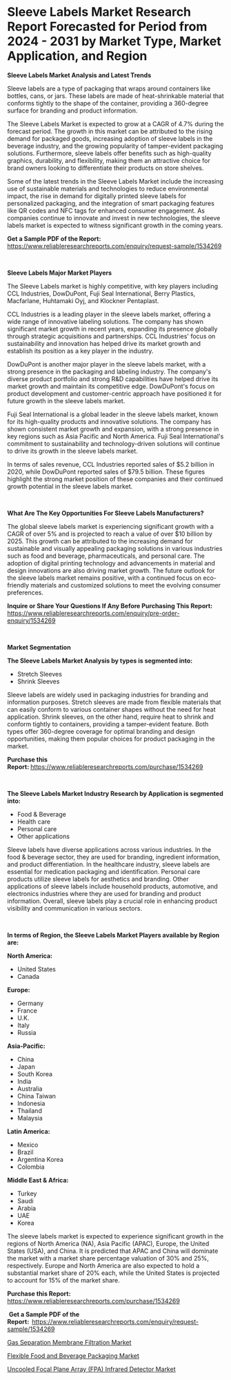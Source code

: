 <p><h1>Sleeve Labels Market Research Report Forecasted for Period from 2024 -  2031 by Market Type, Market Application, and Region</h1></p><p><strong>Sleeve Labels Market Analysis and Latest Trends</strong></p>
<p><p>Sleeve labels are a type of packaging that wraps around containers like bottles, cans, or jars. These labels are made of heat-shrinkable material that conforms tightly to the shape of the container, providing a 360-degree surface for branding and product information.</p><p>The Sleeve Labels Market is expected to grow at a CAGR of 4.7% during the forecast period. The growth in this market can be attributed to the rising demand for packaged goods, increasing adoption of sleeve labels in the beverage industry, and the growing popularity of tamper-evident packaging solutions. Furthermore, sleeve labels offer benefits such as high-quality graphics, durability, and flexibility, making them an attractive choice for brand owners looking to differentiate their products on store shelves.</p><p>Some of the latest trends in the Sleeve Labels Market include the increasing use of sustainable materials and technologies to reduce environmental impact, the rise in demand for digitally printed sleeve labels for personalized packaging, and the integration of smart packaging features like QR codes and NFC tags for enhanced consumer engagement. As companies continue to innovate and invest in new technologies, the sleeve labels market is expected to witness significant growth in the coming years.</p></p>
<p><strong>Get a Sample PDF of the Report:&nbsp;</strong> <a href="https://www.reliableresearchreports.com/enquiry/request-sample/1534269">https://www.reliableresearchreports.com/enquiry/request-sample/1534269</a></p>
<p>&nbsp;</p>
<p><strong>Sleeve Labels Major Market Players</strong></p>
<p><p>The Sleeve Labels market is highly competitive, with key players including CCL Industries, DowDuPont, Fuji Seal International, Berry Plastics, Macfarlane, Huhtamaki Oyj, and Klockner Pentaplast. </p><p>CCL Industries is a leading player in the sleeve labels market, offering a wide range of innovative labeling solutions. The company has shown significant market growth in recent years, expanding its presence globally through strategic acquisitions and partnerships. CCL Industries' focus on sustainability and innovation has helped drive its market growth and establish its position as a key player in the industry.</p><p>DowDuPont is another major player in the sleeve labels market, with a strong presence in the packaging and labeling industry. The company's diverse product portfolio and strong R&D capabilities have helped drive its market growth and maintain its competitive edge. DowDuPont's focus on product development and customer-centric approach have positioned it for future growth in the sleeve labels market.</p><p>Fuji Seal International is a global leader in the sleeve labels market, known for its high-quality products and innovative solutions. The company has shown consistent market growth and expansion, with a strong presence in key regions such as Asia Pacific and North America. Fuji Seal International's commitment to sustainability and technology-driven solutions will continue to drive its growth in the sleeve labels market.</p><p>In terms of sales revenue, CCL Industries reported sales of $5.2 billion in 2020, while DowDuPont reported sales of $79.5 billion. These figures highlight the strong market position of these companies and their continued growth potential in the sleeve labels market.</p></p>
<p>&nbsp;</p>
<p><strong>What Are The Key Opportunities For Sleeve Labels Manufacturers?</strong></p>
<p><p>The global sleeve labels market is experiencing significant growth with a CAGR of over 5% and is projected to reach a value of over $10 billion by 2025. This growth can be attributed to the increasing demand for sustainable and visually appealing packaging solutions in various industries such as food and beverage, pharmaceuticals, and personal care. The adoption of digital printing technology and advancements in material and design innovations are also driving market growth. The future outlook for the sleeve labels market remains positive, with a continued focus on eco-friendly materials and customized solutions to meet the evolving consumer preferences.</p></p>
<p><strong>Inquire or Share Your Questions If Any Before Purchasing This Report:</strong> <a href="https://www.reliableresearchreports.com/enquiry/pre-order-enquiry/1534269">https://www.reliableresearchreports.com/enquiry/pre-order-enquiry/1534269</a></p>
<p>&nbsp;</p>
<p><strong>Market Segmentation</strong></p>
<p><strong>The Sleeve Labels Market Analysis by types is segmented into:</strong></p>
<p><ul><li>Stretch Sleeves</li><li>Shrink Sleeves</li></ul></p>
<p><p>Sleeve labels are widely used in packaging industries for branding and information purposes. Stretch sleeves are made from flexible materials that can easily conform to various container shapes without the need for heat application. Shrink sleeves, on the other hand, require heat to shrink and conform tightly to containers, providing a tamper-evident feature. Both types offer 360-degree coverage for optimal branding and design opportunities, making them popular choices for product packaging in the market.</p></p>
<p><strong>Purchase this Report:&nbsp;</strong><a href="https://www.reliableresearchreports.com/purchase/1534269">https://www.reliableresearchreports.com/purchase/1534269</a></p>
<p>&nbsp;</p>
<p><strong>The Sleeve Labels Market Industry Research by Application is segmented into:</strong></p>
<p><ul><li>Food & Beverage</li><li>Health care</li><li>Personal care</li><li>Other applications</li></ul></p>
<p><p>Sleeve labels have diverse applications across various industries. In the food & beverage sector, they are used for branding, ingredient information, and product differentiation. In the healthcare industry, sleeve labels are essential for medication packaging and identification. Personal care products utilize sleeve labels for aesthetics and branding. Other applications of sleeve labels include household products, automotive, and electronics industries where they are used for branding and product information. Overall, sleeve labels play a crucial role in enhancing product visibility and communication in various sectors.</p></p>
<p>&nbsp;</p>
<p><strong>In terms of Region, the Sleeve Labels Market Players available by Region are:</strong></p>
<p>
    <p> <strong> North America: </strong>
        <ul>
            <li>United States</li>
            <li>Canada</li>
        </ul>
        </p> 
    <p> <strong> Europe: </strong>
        <ul>
            <li>Germany</li>
            <li>France</li>
            <li>U.K.</li>
            <li>Italy</li>
            <li>Russia</li>
        </ul>
        </p> 
    <p> <strong> Asia-Pacific: </strong>
        <ul>
            <li>China</li>
            <li>Japan</li>
            <li>South Korea</li>
            <li>India</li>
            <li>Australia</li>
            <li>China Taiwan</li>
            <li>Indonesia</li>
            <li>Thailand</li>
            <li>Malaysia</li>
        </ul>
        </p> 
    <p> <strong> Latin America: </strong>
        <ul>
            <li>Mexico</li>
            <li>Brazil</li>
            <li>Argentina Korea</li>
            <li>Colombia</li>
        </ul>
        </p> 
    <p> <strong> Middle East & Africa: </strong>
        <ul>
            <li>Turkey</li>
            <li>Saudi</li>
            <li>Arabia</li>
            <li>UAE</li>
            <li>Korea</li>
        </ul>
    </p>
    </p>
<p><p>The sleeve labels market is expected to experience significant growth in the regions of North America (NA), Asia Pacific (APAC), Europe, the United States (USA), and China. It is predicted that APAC and China will dominate the market with a market share percentage valuation of 30% and 25%, respectively. Europe and North America are also expected to hold a substantial market share of 20% each, while the United States is projected to account for 15% of the market share.</p></p>
<p><strong>Purchase this Report: </strong><a href="https://www.reliableresearchreports.com/purchase/1534269">https://www.reliableresearchreports.com/purchase/1534269</a></p>
<p>&nbsp;<strong>Get a Sample PDF of the Report:&nbsp;&nbsp;</strong><a href="https://www.reliableresearchreports.com/enquiry/request-sample/1534269">https://www.reliableresearchreports.com/enquiry/request-sample/1534269</a></p>
<p><strong></strong></p>
<p><p><a href="https://view.publitas.com/reportprime-1/gas-separation-membrane-filtration-market-dynamics-2023-2030-also-about-its-market-trends-projections-and-opportunities/">Gas Separation Membrane Filtration Market</a></p><p><a href="https://view.publitas.com/reportprime-1/global-flexible-food-and-beverage-packaging-market-by-types-applications-and-major-players-with-regional-growth-rate-analysis-and-development-situation-from-2023-to-2030/">Flexible Food and Beverage Packaging Market</a></p><p><a href="https://view.publitas.com/reportprime-1/uncooled-focal-plane-array-fpa-infrared-detector-market-research-report-provides-thorough-industry-overview-which-offers-an-in-depth-analysis-of-product-trends-and-new-market-divisions/">Uncooled Focal Plane Array (FPA) Infrared Detector Market</a></p></p>